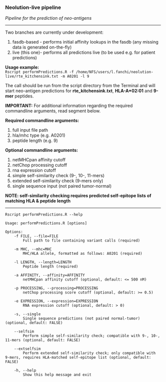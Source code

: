 ### **Neolution-live pipeline**  
*Pipeline for the prediction of neo-antigens*

---

Two branches are currently under development: 

1. fasdb-based - performs initial affinity lookups in the fasdb (any missing data is generated on-the-fly)  
2. live (this one)- performs all predictions live (to be used e.g. for patient predictions)  

**Usage example:**  
`Rscript performPredictions.R -f /home/NFS/users/l.fanchi/neolution-live/rte_kitchensink.txt -m A0201 -l 9`

The call should be run from the script directory from the Terminal and will start neo-antigen predictions for **rte_kitchensink.txt**, __HLA-A*02:01__ and **9-mer** peptides.

**IMPORTANT:** For additional information regarding the required commandline arguments, read segment below.

**Required commandline arguments:**  

1. full input file path
2. hla/mhc type (e.g. A0201)
3. peptide length (e.g. 9) 

**Optional commandline arguments:**  

1. netMHCpan affinity cutoff
2. netChop processing cutoff
3. rna expression cutoff
4. simple self-similarity check (9-, 10-, 11-mers)
5. extended self-similarity check (9-mers only)
6. single sequence input (not paired tumor-normal)

**NOTE: self-similarity checking requires predicted self-epitope lists of matching HLA & peptide length**

---

`Rscript performPredictions.R --help`  

	Usage: performPredictions.R [options]
	
	Options:
		-f FILE, --file=FILE
			Full path to file containing variant calls (required)
	
		-m MHC, --mhc=MHC
			MHC/HLA allele, formatted as follows: A0201 (required)
	
		-l LENGTH, --length=LENGTH
			Peptide length (required)
	
		-a AFFINITY, --affinity=AFFINITY
			netMHCpan affinity cutoff (optional, default: <= 500 nM)
	
		-p PROCESSING, --processing=PROCESSING
			netChop processing score cutoff (optional, default: >= 0.5)
	
		-e EXPRESSION, --expression=EXPRESSION
			RNA expression cutoff (optional, default: > 0)
	
		-s, --single
			Single sequence predictions (not paired normal-tumor) (optional, default: FALSE)
	
		--selfsim
			Perform simple self-similarity check; compatible with 9-, 10-, 11-mers (optional, default: FALSE)
	
		--extselfsim
			Perform extended self-similarity check; only compatible with 9-mers, requires HLA-matched self-epitope list (optional, default: FALSE)
	
		-h, --help
			Show this help message and exit